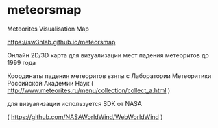 # meteorsmap
Meteorites Visualisation Map

https://sw3nlab.github.io/meteorsmap

Онлайн 2D/3D карта для визуализации мест падения метеоритов до 1999 года

Координаты падения метеоритов взяты с Лаборатории Метеоритики Российской Академии Наук
( http://www.meteorites.ru/menu/collection/collect_a.html )


для визуализации используется SDK от NASA

( https://github.com/NASAWorldWind/WebWorldWind )





